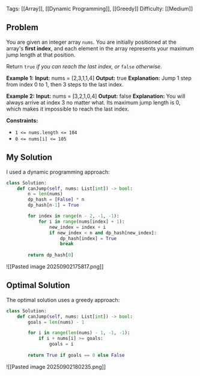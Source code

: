 Tags: [[Array]], [[Dynamic Programming]], [[Greedy]]
Difficulty: [[Medium]]
## Problem
You are given an integer array `nums`. You are initially positioned at the array's **first index**, and each element in the array represents your maximum jump length at that position.

Return `true` _if you can reach the last index, or_ `false` _otherwise_.

**Example 1:**
**Input:** nums = [2,3,1,1,4]
**Output:** true
**Explanation:** Jump 1 step from index 0 to 1, then 3 steps to the last index.

**Example 2:**
**Input:** nums = [3,2,1,0,4]
**Output:** false
**Explanation:** You will always arrive at index 3 no matter what. Its maximum jump length is 0, which makes it impossible to reach the last index.

**Constraints:**
- `1 <= nums.length <= 104`
- `0 <= nums[i] <= 105`

## My Solution
I used a dynamic programming approach:

```python
class Solution:
    def canJump(self, nums: List[int]) -> bool:
        n = len(nums)
        dp_hash = [False] * n
        dp_hash[n-1] = True

        for index in range(n - 2, -1, -1):
            for i in range(nums[index] + 1):
                new_index = index + i
                if new_index < n and dp_hash[new_index]:
                    dp_hash[index] = True
                    break
                    
        return dp_hash[0]
```

![[Pasted image 20250902175817.png]]

## Optimal Solution
The optimal solution uses a greedy approach:

```python
class Solution:
    def canJump(self, nums: List[int]) -> bool:
        goals = len(nums) - 1

        for i in range(len(nums) - 1, -1, -1):
            if i + nums[i] >= goals:
                goals = i
        
        return True if goals == 0 else False
```

![[Pasted image 20250902180235.png]]
